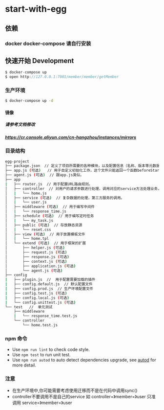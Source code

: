 # start-with-egg

## 依赖
### docker docker-compose 请自行安装

## 快速开始 Development

``` javascript
$ docker-compose up
$ open http://127.0.0.1:7001/member/member/getMember
```

### 生产环境

```bash
$ docker-compose up -d
```

#### 镜像

##### 请参考文档修改 
##### https://cr.console.aliyun.com/cn-hangzhou/instances/mirrors

### 目录结构
```bash
egg-project
├── package.json  // 定义了项目所需要的各种模块，以及配置信息（名称、版本等元数据）
├── app.js (可选)   // 用于自定义初始化工作，这个文件只能返回一个函数beforeStart
├── agent.js (可选)  // 跟app.js类似。
├── app
|   ├── router.js  // 用于配置URL路由规则。
│   ├── controller  // 对用户的请求参数进行处理，调用对应的service方法处理业务，返回结果
│   |   └── home.js
│   ├── service (可选)  // 复杂数据的处理，第三方服务的调用。
│   |   └── user.js
│   ├── middleware (可选)  // 用于编写中间件
│   |   └── response_time.js
│   ├── schedule (可选)  // 用于编写定时任务
│   |   └── my_task.js
│   ├── public (可选)  // 存放静态资源
│   |   └── reset.css
│   ├── view (可选)  // 用于放置模板文件
│   |   └── home.tpl
│   └── extend (可选)  // 用于框架的扩展
│       ├── helper.js (可选)
│       ├── request.js (可选)
│       ├── response.js (可选)
│       ├── context.js (可选)
│       ├── application.js (可选)
│       └── agent.js (可选)
├── config   
|   ├── plugin.js  //  用于配置需要加载的插件
|   ├── config.default.js  // 默认配置文件
|   ├── config.prod.js  // 生产环境配置文件
|   ├── config.test.js (可选)
|   ├── config.local.js (可选)
|   └── config.unittest.js (可选)
└── test   //  单元测试
    ├── middleware
    |   └── response_time.test.js
    └── controller
        └── home.test.js
```

### npm 命令

- Use `npm run lint` to check code style.
- Use `npm test` to run unit test.
- Use `npm run autod` to auto detect dependencies upgrade, see [autod](https://www.npmjs.com/package/autod) for more detail.

### 注意

- 在生产环境中,你可能需要考虑使用迁移而不是在代码中调用sync()
- controller不要调用不是自己的service 如 controller=》member=》user 只准调用 service=》member=》user
